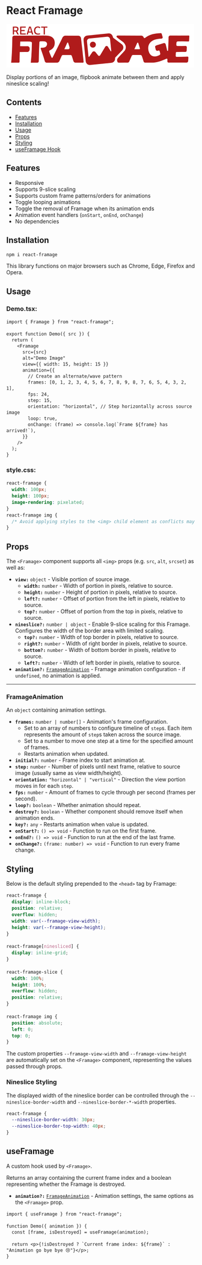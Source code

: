 # React Framage

![React Framage Logo](https://github.com/uspel/react-framage/blob/main/logo.png)

Display portions of an image, flipbook animate between them and apply nineslice scaling!

## Contents

- [Features](#features)
- [Installation](#installation)
- [Usage](#usage)
- [Props](#props)
- [Styling](#styling)
- [useFramage Hook](#useframage)

## Features

- Responsive
- Supports 9-slice scaling
- Supports custom frame patterns/orders for animations
- Toggle looping animations
- Toggle the removal of Framage when its animation ends
- Animation event handlers (`onStart`, `onEnd`, `onChange`)
- No dependencies

## Installation

```shell
npm i react-framage
```

This library functions on major browsers such as Chrome, Edge, Firefox and Opera.

## Usage

### Demo.tsx:

```tsx
import { Framage } from "react-framage";

export function Demo({ src }) {
  return (
    <Framage
      src={src}
      alt="Demo Image"
      view={{ width: 15, height: 15 }}
      animation={{
        // Create an alternate/wave pattern
        frames: [0, 1, 2, 3, 4, 5, 6, 7, 8, 9, 8, 7, 6, 5, 4, 3, 2, 1],
        fps: 24,
        step: 15,
        orientation: "horizontal", // Step horizontally across source image
        loop: true,
        onChange: (frame) => console.log(`Frame ${frame} has arrived!`),
      }}
    />
  );
}
```

### style.css:

```css
react-framage {
  width: 100px;
  height: 100px;
  image-rendering: pixelated;
}
react-framage img {
  /* Avoid applying styles to the <img> child element as conflicts may emerge. */
}
```

## Props

The `<Framage>` component supports all `<img>` props (e.g. `src`, `alt`, `srcset`) as well as:

- **`view:`** `object` - Visible portion of source image.
  - **`width:`** `number` - Width of portion in pixels, relative to source.
  - **`height:`** `number` - Height of portion in pixels, relative to source.
  - **`left?:`** `number` - Offset of portion from the left in pixels, relative to source.
  - **`top?:`** `number` - Offset of portion from the top in pixels, relative to source.
- **`nineslice?:`** `number | object` - Enable 9-slice scaling for this Framage. Configures the width of the border area with limited scaling.
  - **`top?:`** `number` - Width of top border in pixels, relative to source.
  - **`right?:`** `number` - Width of right border in pixels, relative to source.
  - **`bottom?:`** `number` - Width of bottom border in pixels, relative to source.
  - **`left?:`** `number` - Width of left border in pixels, relative to source.
- **`animation?:`** [`FramageAnimation`](#framageanimation) - Framage animation configuration - if `undefined`, no animation is applied.

---

### FramageAnimation

An `object` containing animation settings.

- **`frames:`** `number | number[]` - Animation's frame configuration.
  - Set to an array of numbers to configure timeline of `step`s. Each item represents the amount of `step`s taken across the source image.
  - Set to a number to move one step at a time for the specified amount of frames.
  - Restarts animation when updated.
- **`initial?:`** `number` - Frame index to start animation at.
- **`step:`** `number` - Number of pixels until next frame, relative to source image (usually same as view width/height).
- **`orientation:`** `"horizontal" | "vertical"` - Direction the view portion moves in for each `step`.
- **`fps:`** `number` - Amount of frames to cycle through per second (frames per second).
- **`loop?:`** `boolean` - Whether animation should repeat.
- **`destroy?:`** `boolean` - Whether component should remove itself when animation ends.
- **`key?:`** `any` - Restarts animation when value is updated.
- **`onStart?:`** `() => void` - Function to run on the first frame.
- **`onEnd?:`** `() => void` - Function to run at the end of the last frame.
- **`onChange?:`** `(frame: number) => void` - Function to run every frame change.

## Styling

Below is the default styling prepended to the `<head>` tag by Framage:

```css
react-framage {
  display: inline-block;
  position: relative;
  overflow: hidden;
  width: var(--framage-view-width);
  height: var(--framage-view-height);
}

react-framage[ninesliced] {
  display: inline-grid;
}

react-framage-slice {
  width: 100%;
  height: 100%;
  overflow: hidden;
  position: relative;
}

react-framage img {
  position: absolute;
  left: 0;
  top: 0;
}
```

The custom properties `--framage-view-width` and `--framage-view-height` are automatically set on the `<Framage>` component, representing the values passed through props.

### Nineslice Styling

The displayed width of the nineslice border can be controlled through the `--nineslice-border-width` and `--nineslice-border-*-width` properties.

```css
react-framage {
  --nineslice-border-width: 30px;
  --nineslice-border-top-width: 40px;
}
```

## useFramage

A custom hook used by `<Framage>`.

Returns an array containing the current frame index and a boolean representing whether the Framage is destroyed.

- **`animation?:`** [`FramageAnimation`](#framageanimation) - Animation settings, the same options as the `<Framage>` prop.

```tsx
import { useFramage } from "react-framage";

function Demo({ animation }) {
  const [frame, isDestroyed] = useFramage(animation);

  return <p>{!isDestroyed ? `Current frame index: ${frame}` : "Animation go bye bye 😢"}</p>;
}
```
